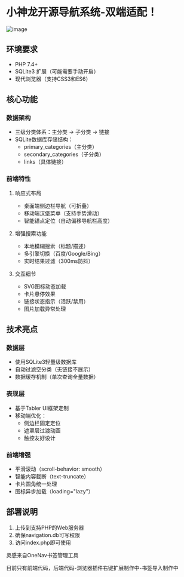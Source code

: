 # 小神龙开源导航系统-双端适配！
![image](https://github.com/user-attachments/assets/8b62f4b9-967c-4d76-befd-ae5de7b5786f)


## 环境要求
- PHP 7.4+ 
- SQLite3 扩展（可能需要手动开启）
- 现代浏览器（支持CSS3和ES6）

## 核心功能

### 数据架构
- 三级分类体系：主分类 → 子分类 → 链接
- SQLite数据库存储结构：
  - primary_categories（主分类）
  - secondary_categories（子分类） 
  - links（具体链接）

### 前端特性
1. 响应式布局
   - 桌面端侧边栏导航（可折叠）
   - 移动端汉堡菜单（支持手势滑动）
   - 智能锚点定位（自动偏移导航栏高度）

2. 增强搜索功能
   - 本地模糊搜索（标题/描述）
   - 多引擎切换（百度/Google/Bing）
   - 实时结果过滤（300ms防抖）

3. 交互细节
   - SVG图标动态加载
   - 卡片悬停效果
   - 链接状态指示（活跃/禁用）
   - 图片加载异常处理

## 技术亮点

### 数据层
- 使用SQLite3轻量级数据库
- 自动过滤空分类（无链接不展示）
- 数据缓存机制（单次查询全量数据）

### 表现层
- 基于Tabler UI框架定制
- 移动端优化：
  - 侧边栏固定定位
  - 遮罩层过渡动画
  - 触控友好设计

### 前端增强
- 平滑滚动（scroll-behavior: smooth）
- 智能内容截断（text-truncate）
- 卡片圆角统一处理
- 图标异步加载（loading="lazy"）

## 部署说明
1. 上传到支持PHP的Web服务器
2. 确保navigation.db可写权限
3. 访问index.php即可使用



灵感来自OneNav书签管理工具

目前只有前端代码，后端代码-浏览器插件右键扩展制作中-书签导入制作中
